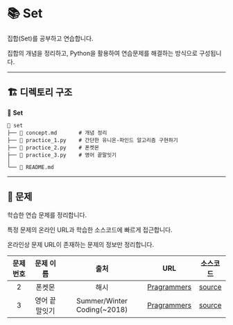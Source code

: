 # 📚 Set

집합(Set)를 공부하고 연습합니다. 

집합의 개념을 정리하고, Python을 활용하여 연습문제를 해결하는 방식으로 구성됩니다.

---

## 🏗️ 디렉토리 구조
📂 **Set**
```
📁 set
├── 📄 concept.md       # 개념 정리
├── 📄 practice_1.py    # 간단한 유니온-파인드 알고리즘 구현하기
├── 📄 practice_2.py    # 폰켓몬
├── 📄 practice_3.py    # 영어 끝말잇기
│
└── 📜 README.md
```

---

## 📝 문제
학습한 연습 문제를 정리합니다.

특정 문제의 온라인 URL과 학습한 소스코드에 빠르게 접근합니다.

온라인상 문제 URL이 존재하는 문제의 정보만 정리합니다.

| 문제 번호 | 문제 이름 |     출처     |           URL           |    소스코드    |
| :-----: | :-----: | :---------: | :--------------------: | :----------: |
| 2 | 폰켓몬 | 해시 | [Pragrammers](https://school.programmers.co.kr/learn/courses/30/lessons/1845) | [source](practice_2.py) |
| 3 | 영어 끝말잇기 | Summer/Winter Coding(~2018) | [Pragrammers](https://school.programmers.co.kr/learn/courses/30/lessons/12981) | [source](practice_3.py) |